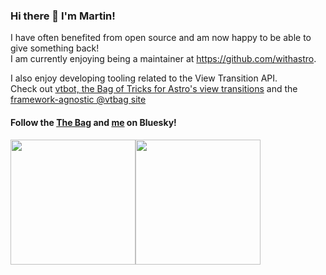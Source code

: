 ### Hi there 👋 I'm Martin!
I have often benefited from open source and am now happy to be able to give something back!\
I am currently enjoying being a maintainer at https://github.com/withastro.

I also enjoy developing tooling related to the View Transition API.\
Check out [vtbot, the Bag of Tricks for Astro's view transitions](https://events-3bg.pages.dev) and the [framework-agnostic @vtbag site](https://vtbag.pages.dev)

#### Follow the [The Bag](https://bsky.app/profile/vtbag.dev) and [me](https://bsky.app/profile/martr.app) on Bluesky!

<!-- [![@martrapp Astro contributions](https://astro.badg.es/v1/contributor/martrapp.svg)](https://astro.badg.es/v1/contributor/martrapp/) -->
<img height="200" src="https://github-readme-stats.vercel.app/api?username=martrapp&show_icons=true&theme=transparent"><img height="200" src="https://github-readme-stats.vercel.app/api/top-langs/?username=martrapp&layout=compact&hide=mdxsize_weight=0.5&count_weight=0.5&theme=transparent&langs_count=10">
